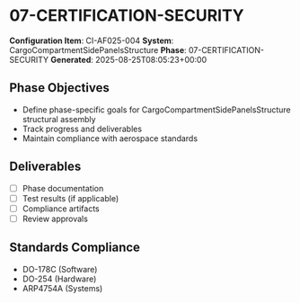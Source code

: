 # 07-CERTIFICATION-SECURITY

**Configuration Item**: CI-AF025-004
**System**: CargoCompartmentSidePanelsStructure
**Phase**: 07-CERTIFICATION-SECURITY
**Generated**: 2025-08-25T08:05:23+00:00

## Phase Objectives
- Define phase-specific goals for CargoCompartmentSidePanelsStructure structural assembly
- Track progress and deliverables
- Maintain compliance with aerospace standards

## Deliverables
- [ ] Phase documentation
- [ ] Test results (if applicable)
- [ ] Compliance artifacts
- [ ] Review approvals

## Standards Compliance
- DO-178C (Software)
- DO-254 (Hardware)
- ARP4754A (Systems)


